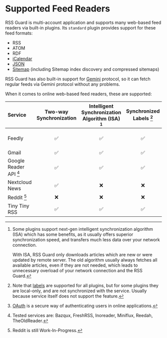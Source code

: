 Supported Feed Readers
======================
RSS Guard is multi-account application and supports many web-based feed readers via built-in plugins. Its `standard` plugin provides support for these feed formats:
* RSS
* ATOM
* RDF
* [iCalendar](https://en.wikipedia.org/wiki/ICalendar)
* [JSON](https://www.jsonfeed.org)
* [Sitemap](https://en.wikipedia.org/wiki/Sitemaps) (including Sitemap index discovery and compressed sitemaps)

RSS Guard has also built-in support for [Gemini](https://geminiprotocol.net) protocol, so it can fetch regular feeds via Gemini protocol without any problems.

When it comes to online web-based feed readers, these are supported:

| Service | Two-way Synchronization | Intelligent Synchronization Algorithm (ISA) [^1] | Synchronized Labels [^2] | OAuth [^3] |
| :---              | :---:  | :---: | :---: | :---:
| Feedly            | ✅ | ✅ | ✅ | ✅ (only for official binaries)
| Gmail             | ✅ | ✅ | ✅ | ✅
| Google Reader API [^4] | ✅ | ✅ | ✅ | ✅ (only for Inoreader)
| Nextcloud News    | ✅ | ❌ | ❌ | ❌
| Reddit [^5]       | ❌ | ❌ | ❌ | ❌
| Tiny Tiny RSS     | ✅ | ✅ | ✅ | ❌

[^1]: Some plugins support next-gen intelligent synchronization algorithm (ISA) which has some benefits, as it usually offers superior synchronization speed, and transfers much less data over your network connection.

    With ISA, RSS Guard only downloads articles which are new or were updated by remote server. The old algorithm usually always fetches all available articles, even if they are not needed, which leads to unnecessary overload of your network connection and the RSS Guard.

[^2]: Note that [labels](#features/labels) are supported for all plugins, but for some plugins they are local-only, and are not synchronized with the service. Usually because service itself does not support the feature.

[^3]: [OAuth](https://en.wikipedia.org/wiki/OAuth) is a secure way of authenticating users in online applications.

[^4]: Tested services are: Bazqux, FreshRSS, Inoreader, Miniflux, Reedah, TheOldReader.

[^5]: Reddit is still Work-In-Progress.